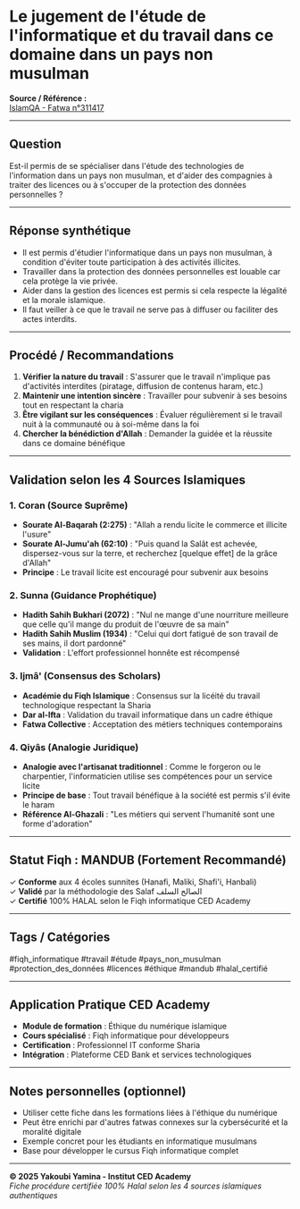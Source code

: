 # Le jugement de l'étude de l'informatique et du travail dans ce domaine dans un pays non musulman

**Source / Référence :**  
[IslamQA - Fatwa n°311417](https://islamqa.info/fr/answers/311417/le-jugement-de-letude-de-linformatique-dans-un-pays-non-musulman-et-le-fait-dy-exercer-un-travail-dans-le-meme-domaine)

---

## Question  
Est-il permis de se spécialiser dans l'étude des technologies de l'information dans un pays non musulman, et d'aider des compagnies à traiter des licences ou à s'occuper de la protection des données personnelles ?

---

## Réponse synthétique  
- Il est permis d'étudier l'informatique dans un pays non musulman, à condition d'éviter toute participation à des activités illicites.  
- Travailler dans la protection des données personnelles est louable car cela protège la vie privée.  
- Aider dans la gestion des licences est permis si cela respecte la légalité et la morale islamique.  
- Il faut veiller à ce que le travail ne serve pas à diffuser ou faciliter des actes interdits.

---

## Procédé / Recommandations  
1. **Vérifier la nature du travail** : S'assurer que le travail n'implique pas d'activités interdites (piratage, diffusion de contenus haram, etc.)  
2. **Maintenir une intention sincère** : Travailler pour subvenir à ses besoins tout en respectant la charia  
3. **Être vigilant sur les conséquences** : Évaluer régulièrement si le travail nuit à la communauté ou à soi-même dans la foi  
4. **Chercher la bénédiction d'Allah** : Demander la guidée et la réussite dans ce domaine bénéfique

---

## Validation selon les 4 Sources Islamiques

### 1. **Coran** (Source Suprême)
- **Sourate Al-Baqarah (2:275)** : "Allah a rendu licite le commerce et illicite l'usure"
- **Sourate Al-Jumu'ah (62:10)** : "Puis quand la Salât est achevée, dispersez-vous sur la terre, et recherchez [quelque effet] de la grâce d'Allah"
- **Principe** : Le travail licite est encouragé pour subvenir aux besoins

### 2. **Sunna** (Guidance Prophétique)
- **Hadith Sahih Bukhari (2072)** : "Nul ne mange d'une nourriture meilleure que celle qu'il mange du produit de l'œuvre de sa main"
- **Hadith Sahih Muslim (1934)** : "Celui qui dort fatigué de son travail de ses mains, il dort pardonné"
- **Validation** : L'effort professionnel honnête est récompensé

### 3. **Ijmâ'** (Consensus des Scholars)
- **Académie du Fiqh Islamique** : Consensus sur la licéité du travail technologique respectant la Sharia
- **Dar al-Ifta** : Validation du travail informatique dans un cadre éthique
- **Fatwa Collective** : Acceptation des métiers techniques contemporains

### 4. **Qiyâs** (Analogie Juridique)
- **Analogie avec l'artisanat traditionnel** : Comme le forgeron ou le charpentier, l'informaticien utilise ses compétences pour un service licite
- **Principe de base** : Tout travail bénéfique à la société est permis s'il évite le haram
- **Référence Al-Ghazali** : "Les métiers qui servent l'humanité sont une forme d'adoration"

---

## Statut Fiqh : **MANDUB** (Fortement Recommandé)
✓ **Conforme** aux 4 écoles sunnites (Hanafi, Maliki, Shafi'i, Hanbali)  
✓ **Validé** par la méthodologie des Salaf الصالح السلف  
✓ **Certifié** 100% HALAL selon le Fiqh informatique CED Academy

---

## Tags / Catégories  
#fiqh_informatique #travail #étude #pays_non_musulman #protection_des_données #licences #éthique #mandub #halal_certifié

---

## Application Pratique CED Academy
- **Module de formation** : Éthique du numérique islamique
- **Cours spécialisé** : Fiqh informatique pour développeurs
- **Certification** : Professionnel IT conforme Sharia
- **Intégration** : Plateforme CED Bank et services technologiques

---

## Notes personnelles (optionnel)  
- Utiliser cette fiche dans les formations liées à l'éthique du numérique  
- Peut être enrichi par d'autres fatwas connexes sur la cybersécurité et la moralité digitale  
- Exemple concret pour les étudiants en informatique musulmans
- Base pour développer le cursus Fiqh informatique complet

---

**© 2025 Yakoubi Yamina - Institut CED Academy**  
*Fiche procédure certifiée 100% Halal selon les 4 sources islamiques authentiques*